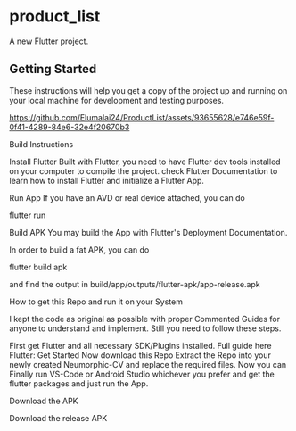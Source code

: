 # product_list

A new Flutter project.

## Getting Started

These instructions will help you get a copy of the project up and running on your local machine for development and testing purposes.



https://github.com/Elumalai24/ProductList/assets/93655628/e746e59f-0f41-4289-84e6-32e4f20670b3



Build Instructions

Install Flutter
Built with Flutter, you need to have Flutter dev tools installed on your computer to compile the project. check Flutter Documentation to learn how to install Flutter and initialize a Flutter App.

Run App
If you have an AVD or real device attached, you can do

flutter run

Build APK
You may build the App with Flutter's Deployment Documentation.

In order to build a fat APK, you can do

flutter build apk

and find the output in build/app/outputs/flutter-apk/app-release.apk

How to get this Repo and run it on your System

I kept the code as original as possible with proper Commented Guides for anyone to understand and implement. Still you need to follow these steps.

First get Flutter and all necessary SDK/Plugins installed. Full guide here Flutter: Get Started
Now download this Repo
Extract the Repo into your newly created Neumorphic-CV and replace the required files.
Now you can Finally run VS-Code or Android Studio whichever you prefer and get the flutter packages and just run the App.

Download the APK

Download the release APK
